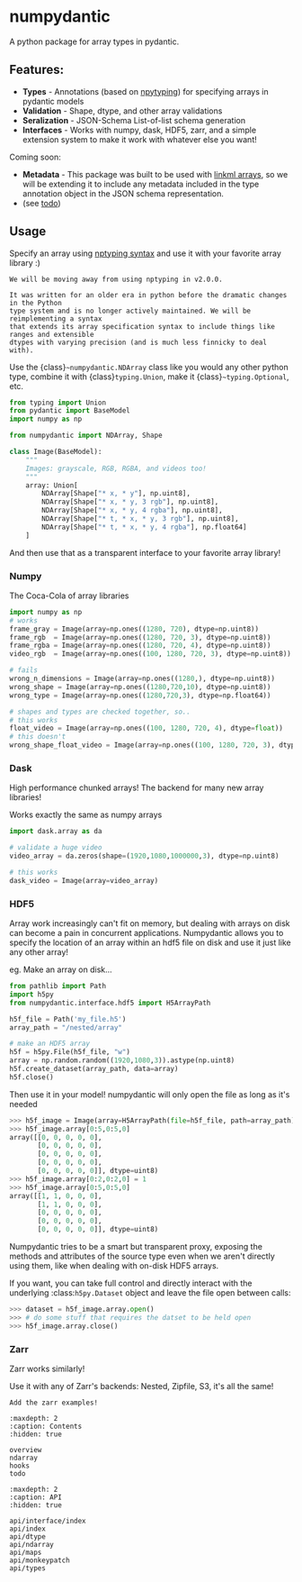 # numpydantic

A python package for array types in pydantic.

## Features:
- **Types** - Annotations (based on [npytyping](https://github.com/ramonhagenaars/nptyping))
  for specifying arrays in pydantic models
- **Validation** - Shape, dtype, and other array validations
- **Seralization** - JSON-Schema List-of-list schema generation
- **Interfaces** - Works with numpy, dask, HDF5, zarr, and a simple extension system to make it work with
  whatever else you want!

Coming soon:
- **Metadata** - This package was built to be used with [linkml arrays](https://linkml.io/linkml/schemas/arrays.html),
  so we will be extending it to include any metadata included in the type annotation object in the JSON schema representation.
- (see [todo](./todo.md))

## Usage

Specify an array using [nptyping syntax](https://github.com/ramonhagenaars/nptyping/blob/master/USERDOCS.md)
and use it with your favorite array library :)

```{todo}
We will be moving away from using nptyping in v2.0.0.

It was written for an older era in python before the dramatic changes in the Python
type system and is no longer actively maintained. We will be reimplementing a syntax
that extends its array specification syntax to include things like ranges and extensible
dtypes with varying precision (and is much less finnicky to deal with).
```

Use the {class}`~numpydantic.NDArray` class like you would any other python type,
combine it with {class}`typing.Union`, make it {class}`~typing.Optional`, etc.

```python
from typing import Union
from pydantic import BaseModel
import numpy as np

from numpydantic import NDArray, Shape

class Image(BaseModel):
    """
    Images: grayscale, RGB, RGBA, and videos too!
    """
    array: Union[
        NDArray[Shape["* x, * y"], np.uint8],
        NDArray[Shape["* x, * y, 3 rgb"], np.uint8],
        NDArray[Shape["* x, * y, 4 rgba"], np.uint8],
        NDArray[Shape["* t, * x, * y, 3 rgb"], np.uint8],
        NDArray[Shape["* t, * x, * y, 4 rgba"], np.float64]
    ]
```

And then use that as a transparent interface to your favorite array library!

### Numpy

The Coca-Cola of array libraries

```python
import numpy as np
# works
frame_gray = Image(array=np.ones((1280, 720), dtype=np.uint8))
frame_rgb  = Image(array=np.ones((1280, 720, 3), dtype=np.uint8))
frame_rgba = Image(array=np.ones((1280, 720, 4), dtype=np.uint8))
video_rgb  = Image(array=np.ones((100, 1280, 720, 3), dtype=np.uint8))

# fails
wrong_n_dimensions = Image(array=np.ones((1280,), dtype=np.uint8))
wrong_shape = Image(array=np.ones((1280,720,10), dtype=np.uint8))
wrong_type = Image(array=np.ones((1280,720,3), dtype=np.float64))

# shapes and types are checked together, so..
# this works
float_video = Image(array=np.ones((100, 1280, 720, 4), dtype=float))
# this doesn't
wrong_shape_float_video = Image(array=np.ones((100, 1280, 720, 3), dtype=float))
```

### Dask

High performance chunked arrays! The backend for many new array libraries! 

Works exactly the same as numpy arrays

```python
import dask.array as da

# validate a huge video
video_array = da.zeros(shape=(1920,1080,1000000,3), dtype=np.uint8)

# this works
dask_video = Image(array=video_array)
```

### HDF5

Array work increasingly can't fit on memory, but dealing with arrays on disk 
can become a pain in concurrent applications. Numpydantic allows you to 
specify the location of an array within an hdf5 file on disk and use it just like
any other array!

eg. Make an array on disk...

```python
from pathlib import Path
import h5py
from numpydantic.interface.hdf5 import H5ArrayPath

h5f_file = Path('my_file.h5')
array_path = "/nested/array"

# make an HDF5 array
h5f = h5py.File(h5f_file, "w")
array = np.random.random((1920,1080,3)).astype(np.uint8)
h5f.create_dataset(array_path, data=array)
h5f.close()
```

Then use it in your model! numpydantic will only open the file as long as it's needed

```python
>>> h5f_image = Image(array=H5ArrayPath(file=h5f_file, path=array_path))
>>> h5f_image.array[0:5,0:5,0]
array([[0, 0, 0, 0, 0],
       [0, 0, 0, 0, 0],
       [0, 0, 0, 0, 0],
       [0, 0, 0, 0, 0],
       [0, 0, 0, 0, 0]], dtype=uint8)
>>> h5f_image.array[0:2,0:2,0] = 1
>>> h5f_image.array[0:5,0:5,0]
array([[1, 1, 0, 0, 0],
       [1, 1, 0, 0, 0],
       [0, 0, 0, 0, 0],
       [0, 0, 0, 0, 0],
       [0, 0, 0, 0, 0]], dtype=uint8)
```

Numpydantic tries to be a smart but transparent proxy, exposing the methods and attributes
of the source type even when we aren't directly using them, like when dealing with on-disk HDF5 arrays.

If you want, you can take full control and directly interact with the underlying :class:`h5py.Dataset`
object and leave the file open between calls:

```python
>>> dataset = h5f_image.array.open()
>>> # do some stuff that requires the datset to be held open
>>> h5f_image.array.close()
```

### Zarr

Zarr works similarly!

Use it with any of Zarr's backends: Nested, Zipfile, S3, it's all the same!

```{todo}
Add the zarr examples!
```




```{toctree}
:maxdepth: 2
:caption: Contents
:hidden: true

overview
ndarray
hooks
todo
```

```{toctree}
:maxdepth: 2
:caption: API
:hidden: true

api/interface/index
api/index
api/dtype
api/ndarray
api/maps
api/monkeypatch
api/types

```

